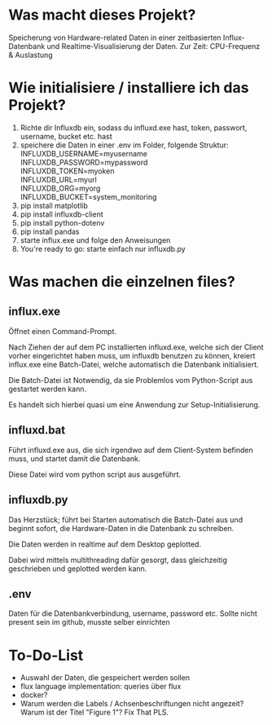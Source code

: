 # Was macht dieses Projekt?

Speicherung von Hardware-related Daten in einer zeitbasierten Influx-Datenbank und Realtime-Visualisierung der Daten.
Zur Zeit: CPU-Frequenz & Auslastung

# Wie initialisiere / installiere ich das Projekt?

1. Richte dir Influxdb ein, sodass du influxd.exe hast, token, passwort, username, bucket etc. hast
2. speichere die Daten in einer .env im Folder, folgende Struktur:\
INFLUXDB_USERNAME=myusername\
INFLUXDB_PASSWORD=mypassword\
INFLUXDB_TOKEN=myoken\
INFLUXDB_URL=myurl\
INFLUXDB_ORG=myorg\
INFLUXDB_BUCKET=system_monitoring
3. pip install matplotlib
4. pip install influxdb-client
5. pip install python-dotenv
6. pip install pandas
7. starte influx.exe und folge den Anweisungen
8. You're ready to go: starte einfach nur influxdb.py

# Was machen die einzelnen files?

## influx.exe

Öffnet einen Command-Prompt.

Nach Ziehen der auf dem PC installierten influxd.exe,
welche sich der Client vorher eingerichtet haben muss,
um influxdb benutzen zu können,
kreiert influx.exe eine Batch-Datei,
welche automatisch die Datenbank initialisiert.

Die Batch-Datei ist Notwendig,
da sie Problemlos vom Python-Script aus gestartet werden kann.

Es handelt sich hierbei quasi um eine Anwendung zur Setup-Initialisierung.

## influxd.bat

Führt influxd.exe aus,
die sich irgendwo auf dem Client-System befinden muss,
und startet damit die Datenbank.

Diese Datei wird vom python script aus ausgeführt.

## influxdb.py

Das Herzstück;
führt bei Starten automatisch die Batch-Datei aus und beginnt sofort,
die Hardware-Daten in die Datenbank zu schreiben.

Die Daten werden in realtime auf dem Desktop geplotted.

Dabei wird mittels multithreading dafür gesorgt,
dass gleichzeitig geschrieben und geplotted werden kann.

## .env

Daten für die Datenbankverbindung, username, password etc.
Sollte nicht present sein im github, musste selber einrichten

# To-Do-List

- Auswahl der Daten, die gespeichert werden sollen
- flux language implementation: queries über flux
- docker?
- Warum werden die Labels \/ Achsenbeschriftungen nicht angezeit? Warum ist der Titel "Figure 1"? Fix That PLS.
